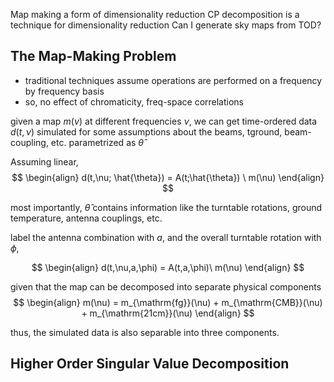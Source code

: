 Map making a form of dimensionality reduction
CP decomposition is a technique for dimensionality reduction
Can I generate sky maps from TOD?

## The Map-Making Problem

- traditional techniques assume operations are performed on a frequency by frequency basis
- so, no effect of chromaticity, freq-space correlations

given a map $m(\nu)$ at different frequencies $\nu$,
we can get time-ordered data $d(t,\nu)$ simulated for some assumptions about the beams, tground, beam-coupling, etc. parametrized as $\hat{\theta}$

Assuming linear, 
$$
\begin{align}
d(t,\nu; \hat{\theta}) = A(t;\hat{\theta}) \ m(\nu) 
\end{align}
$$

most importantly, $\hat{\theta}$ contains information like the turntable rotations, ground temperature, antenna couplings, etc.

label the antenna combination with $a$, and the overall turntable rotation with $\phi$,

$$
\begin{align}
d(t,\nu,a,\phi) = A(t,a,\phi)\ m(\nu) 
\end{align}
$$

given that the map can be decomposed into separate physical components 
$$
\begin{align}
m(\nu) = m_{\mathrm{fg}}(\nu) + m_{\mathrm{CMB}}(\nu) + m_{\mathrm{21cm}}(\nu)
\end{align}
$$

thus, the simulated data is also separable into three components.

## Higher Order Singular Value Decomposition

